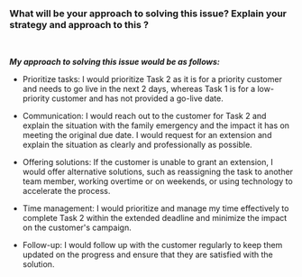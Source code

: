 ### What will be your approach to solving this issue? Explain your strategy and approach to this ?

<br>

**_My approach to solving this issue would be as follows:_**

- Prioritize tasks: I would prioritize Task 2 as it is for a priority customer and needs to go live in the next 2 days, whereas Task 1 is for a low-priority customer and has not provided a go-live date.

- Communication: I would reach out to the customer for Task 2 and explain the situation with the family emergency and the impact it has on meeting the original due date. I would request for an extension and explain the situation as clearly and professionally as possible.

- Offering solutions: If the customer is unable to grant an extension, I would offer alternative solutions, such as reassigning the task to another team member, working overtime or on weekends, or using technology to accelerate the process.

- Time management: I would prioritize and manage my time effectively to complete Task 2 within the extended deadline and minimize the impact on the customer's campaign.

- Follow-up: I would follow up with the customer regularly to keep them updated on the progress and ensure that they are satisfied with the solution.
